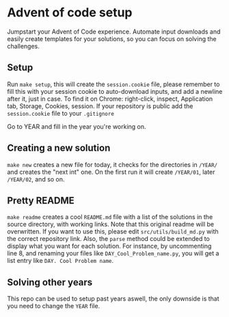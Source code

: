 # Advent of code setup

Jumpstart your Advent of Code experience. Automate input downloads and easily create templates for your solutions, so you can focus on solving the challenges.

## Setup
Run `make setup`, this will create the `session.cookie` file, please remember to fill this with your session cookie to auto-download inputs, and add a newline after it, just in case.
To find it on Chrome: right-click, inspect, Application tab, Storage, Cookies, session.
If your repository is public add the `session.cookie` file to your `.gitignore`

Go to YEAR and fill in the year you're working on.

## Creating a new solution

```make new``` creates a new file for today, it checks for the directories in `/YEAR/` and creates the "next int" one. On the first run it will create `/YEAR/01`, later `/YEAR/02`, and so on.

## Pretty README
`make readme` creates a cool `README.md` file with a list of the solutions in the source directory, with working links. Note that this original readme will be overwritten.
If you want to use this, please edit `src/utils/build_md.py` with the correct repository link.
Also, the `parse` method could be extended to display what you want for each solution. For instance, by uncommenting line 8, and renaming your files like `DAY_Cool_Problem_name.py`, you will get a list entry like `DAY. Cool Problem name`.

## Solving other years
This repo can be used to setup past years aswell, the only downside is that you need to change the `YEAR` file.
